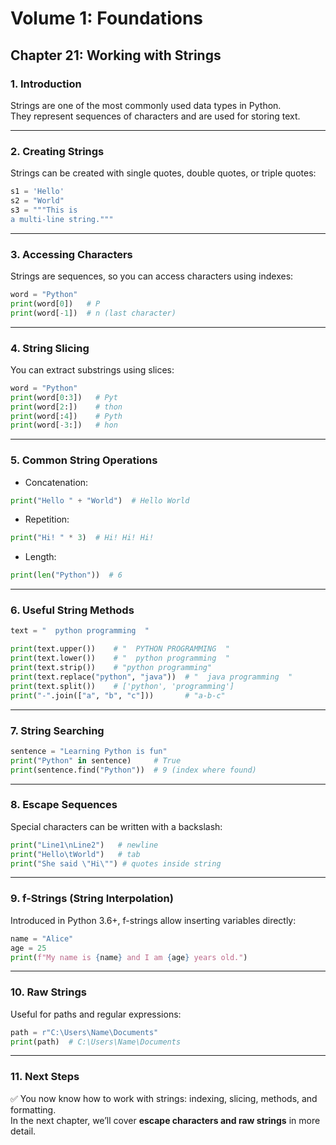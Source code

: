 # Volume 1: Foundations
## Chapter 21: Working with Strings

### 1. Introduction
Strings are one of the most commonly used data types in Python.  
They represent sequences of characters and are used for storing text.  

---

### 2. Creating Strings
Strings can be created with single quotes, double quotes, or triple quotes:

```python
s1 = 'Hello'
s2 = "World"
s3 = """This is
a multi-line string."""
```

---

### 3. Accessing Characters
Strings are sequences, so you can access characters using indexes:

```python
word = "Python"
print(word[0])   # P
print(word[-1])  # n (last character)
```

---

### 4. String Slicing
You can extract substrings using slices:

```python
word = "Python"
print(word[0:3])   # Pyt
print(word[2:])    # thon
print(word[:4])    # Pyth
print(word[-3:])   # hon
```

---

### 5. Common String Operations
- Concatenation:

```python
print("Hello " + "World")  # Hello World
```

- Repetition:

```python
print("Hi! " * 3)  # Hi! Hi! Hi!
```

- Length:

```python
print(len("Python"))  # 6
```

---

### 6. Useful String Methods
```python
text = "  python programming  "

print(text.upper())    # "  PYTHON PROGRAMMING  "
print(text.lower())    # "  python programming  "
print(text.strip())    # "python programming"
print(text.replace("python", "java"))  # "  java programming  "
print(text.split())    # ['python', 'programming']
print("-".join(["a", "b", "c"]))       # "a-b-c"
```

---

### 7. String Searching
```python
sentence = "Learning Python is fun"
print("Python" in sentence)     # True
print(sentence.find("Python"))  # 9 (index where found)
```

---

### 8. Escape Sequences
Special characters can be written with a backslash:

```python
print("Line1\nLine2")   # newline
print("Hello\tWorld")   # tab
print("She said \"Hi\"") # quotes inside string
```

---

### 9. f-Strings (String Interpolation)
Introduced in Python 3.6+, f-strings allow inserting variables directly:

```python
name = "Alice"
age = 25
print(f"My name is {name} and I am {age} years old.")
```

---

### 10. Raw Strings
Useful for paths and regular expressions:

```python
path = r"C:\Users\Name\Documents"
print(path)  # C:\Users\Name\Documents
```

---

### 11. Next Steps
✅ You now know how to work with strings: indexing, slicing, methods, and formatting.  
In the next chapter, we’ll cover **escape characters and raw strings** in more detail.